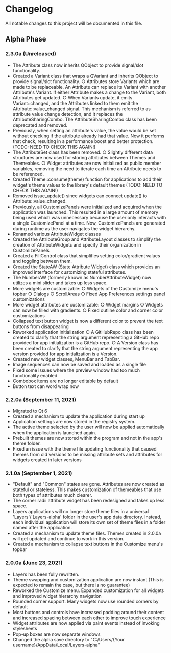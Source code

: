 # Changelog
All notable changes to this project will be documented in this file.

## Alpha Phase

### 2.3.0a (Unreleased)
- The Attribute class now inherits QObject to provide signal/slot functionality.
- Created a Variant class that wraps a QVariant and inherits QObject to provide signal/slot functionality.
    ○ Attributes store Variants which are made to be replaceable. An Attribute can replace its Variant with another Attribute's Variant. If either Attribute makes a change to the Variant, both Attributes get updated.
    ○ When Variants update, it emits Variant::changed, and the Attributes linked to them emit the Attribute::value_changed signal. This mechanism is referred to as attribute value change detection, and it replaces the AttributeSharingCombo. The AttributeSharingCombo class has been deprecated and removed.
- Previously, when setting an attribute's value, the value would be set without checking if the attribute already had that value. Now it performs that check, resulting in a performance boost and better protection. (TODO: NEED TO CHECK THIS AGAIN!)
- The AttributeSet class has been removed.
    ○ Slightly different data structures are now used for storing attributes between Themes and Themeables.
    ○ Widget attributes are now initialized as public member variables, removing the need to iterate each time an Attribute needs to be referenced.
- Created Theme::consume(theme) function for applications to add their widget's theme values to the library's default themes (TODO: NEED TO CHECK THIS AGAIN!)
- Removed issue_update() since widgets can connect update() to Attribute::value_changed.
- Previously, all CustomizePanels were initialized and acquired when the application was launched. This resulted in a large amount of memory being used which was unnecessary because the user only interacts with a single CustomizePanel at a time. Now, CustomizePanels are generated during runtime as the user navigates the widget hierarchy.
- Renamed various AttributeWidget classes
- Created the AttributeGroup and AttributeLayout classes to simplify the creation of AttributeWidgets and specify their organization in CustomizePanels
- Created a FillControl class that simplifies setting color/gradient values and toggling between them.
- Created the StateAW (State Attribute Widget) class which provides an improved interface for customizing stateful attributes.
- The NumberAW (formerly known as NumberAttributeWidget) now utilizes a mini slider and takes up less space.
- More widgets are customizable:
    ○ Widgets of the Customize menu's topbar
    ○ Dialogs
    ○ ScrollAreas
    ○ Fixed App Preferences settings panel customizations
- More widget attributes are customizable:
    ○ Widget margins
    ○ Widgets can now be filled with gradients.
    ○ Fixed outline color and corner color customizations
- Collapsed text button widget is now a different color to prevent the text buttons from disappearing 
- Reworked application initialization
    ○ A GitHubRepo class has been created to clarify that the string argument representing a GitHub repo provided for app initialization is a GitHub repo.
    ○ A Version class has been created to clarify that the string argument representing the app version provided for app initialization is a Version.
- Created new widget classes, MenuBar and TabBar.
- Image sequences can now be saved and loaded as a single file
- Fixed some issues where the preview window had too much functionality enabled
- Combobox items are no longer editable by default
- Button text can word wrap now

### 2.2.0a (September 11, 2021)
- Migrated to Qt 6
- Created a mechanism to update the application during start up
- Application settings are now stored in the registry system.
- The active theme selected by the user will now be applied automatically when the application is launched again.
- Prebuilt themes are now stored within the program and not in the app's theme folder.
- Fixed an issue with the theme file updating functionality that caused themes from old versions to be missing attribute sets and attributes for widgets created in later versions

### 2.1.0a (September 1, 2021)
- "Default" and "Common" states are gone. Attributes are now created as stateful or stateless. This makes customization of themeables that use both types of attributes much clearer.
- The corner radii attribute widget has been redesigned and takes up less space.
- Layers applications will no longer store theme files in a universal 'Layers'/'Layers-alpha' folder in the user's app data directory. Instead, each individual application will store its own set of theme files in a folder named after the application.
- Created a mechanism to update theme files. Themes created in 2.0.0a will get updated and continue to work in this version.
- Created a mechanism to collapse text buttons in the Customize menu's topbar

### 2.0.0a (June 23, 2021)
- Layers has been fully rewritten.
- Theme swapping and customization application are now instant (This is expected to remain the case, but there is no guarantee)
- Reworked the Customize menu. Expanded customization for all widgets and improved widget hierarchy navigation
- Rounded corner support. Many widgets now use rounded corners by default
- Most buttons and controls have increased padding around their content and increased spacing between each other to improve touch experience
- Widget attributes are now applied via paint events instead of invoking stylesheets
- Pop-up boxes are now separate windows
- Changed the alpha save directory to "C:/Users/{Your username}/AppData/Local/Layers-alpha" 